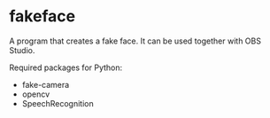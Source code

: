 # fakeface
A program that creates a fake face. It can be used together with OBS Studio.

Required packages for Python:
- fake-camera
- opencv
- SpeechRecognition
